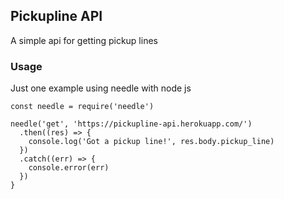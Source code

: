## Pickupline API

A simple api for getting pickup lines

### Usage

Just one example using needle with node js

```
const needle = require('needle')

needle('get', 'https://pickupline-api.herokuapp.com/')
  .then((res) => {
    console.log('Got a pickup line!', res.body.pickup_line)
  })
  .catch((err) => {
    console.error(err)
  })
}
```
